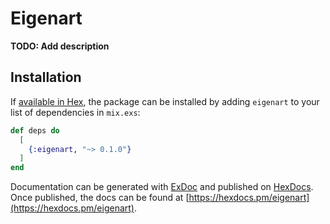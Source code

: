 # Eigenart

**TODO: Add description**

## Installation

If [available in Hex](https://hex.pm/docs/publish), the package can be installed
by adding `eigenart` to your list of dependencies in `mix.exs`:

```elixir
def deps do
  [
    {:eigenart, "~> 0.1.0"}
  ]
end
```

Documentation can be generated with [ExDoc](https://github.com/elixir-lang/ex_doc)
and published on [HexDocs](https://hexdocs.pm). Once published, the docs can
be found at [https://hexdocs.pm/eigenart](https://hexdocs.pm/eigenart).
